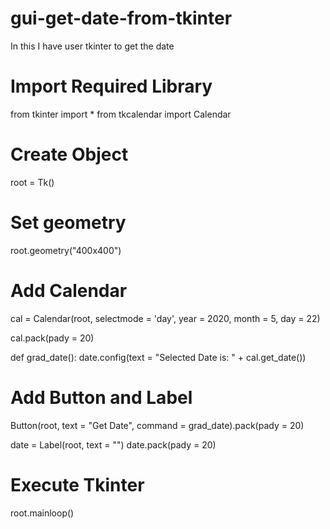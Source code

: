 # gui-get-date-from-tkinter
In this I have user tkinter to get the date






# Import Required Library
from tkinter import *
from tkcalendar import Calendar

# Create Object
root = Tk()

# Set geometry
root.geometry("400x400")

# Add Calendar
cal = Calendar(root, selectmode = 'day',
			year = 2020, month = 5,
			day = 22)

cal.pack(pady = 20)

def grad_date():
	date.config(text = "Selected Date is: " + cal.get_date())

# Add Button and Label
Button(root, text = "Get Date",
	command = grad_date).pack(pady = 20)

date = Label(root, text = "")
date.pack(pady = 20)

# Execute Tkinter
root.mainloop()





